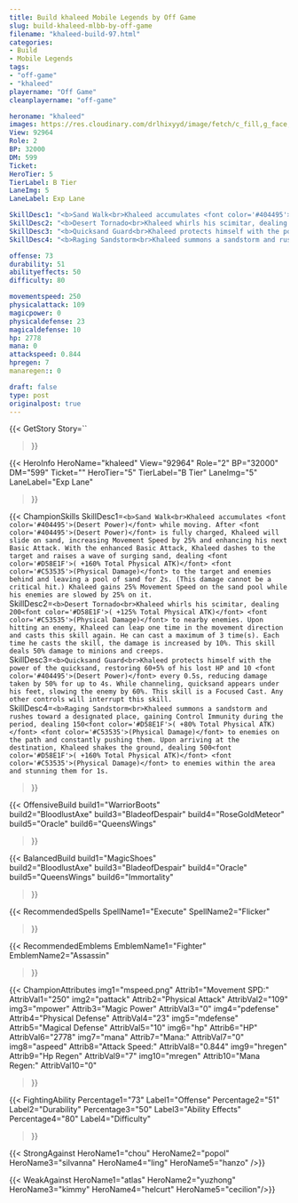 ```yaml
---
title: Build khaleed Mobile Legends by Off Game
slug: build-khaleed-mlbb-by-off-game
filename: "khaleed-build-97.html"
categories: 
- Build 
- Mobile Legends
tags: 
- "off-game"
- "khaleed"
playername: "Off Game"
cleanplayername: "off-game"

heroname: "khaleed"
images: https://res.cloudinary.com/drlhixyyd/image/fetch/c_fill,g_face,f_auto/https://cdn2-build.mobagenie.my.id/p/images/banner/full/khaleed.jpg
View: 92964 
Role: 2 
BP: 32000
DM: 599 
Ticket:  
HeroTier: 5 
TierLabel: B Tier 
LaneImg: 5
LaneLabel: Exp Lane 

SkillDesc1: "<b>Sand Walk<br>Khaleed accumulates <font color='#404495'>(Desert Power)</font> while moving. After <font color='#404495'>(Desert Power)</font> is fully charged, Khaleed will slide on sand, increasing Movement Speed by 25% and enhancing his next Basic Attack. With the enhanced Basic Attack, Khaleed dashes to the target and raises a wave of surging sand, dealing <font color='#D58E1F'>( +160% Total Physical ATK)</font> <font color='#C53535'>(Physical Damage)</font> to the target and enemies behind and leaving a pool of sand for 2s. (This damage cannot be a critical hit.) Khaleed gains 25% Movement Speed on the sand pool while his enemies are slowed by 25% on it."   
SkillDesc2: "<b>Desert Tornado<br>Khaleed whirls his scimitar, dealing 200<font color='#D58E1F'>( +125% Total Physical ATK)</font> <font color='#C53535'>(Physical Damage)</font> to nearby enemies. Upon hitting an enemy, Khaleed can leap one time in the movement direction and casts this skill again. He can cast a maximum of 3 time(s). Each time he casts the skill, the damage is increased by 10%. This skill deals 50% damage to minions and creeps."   
SkillDesc3: "<b>Quicksand Guard<br>Khaleed protects himself with the power of the quicksand, restoring 60+5% of his lost HP and 10 <font color='#404495'>(Desert Power)</font> every 0.5s, reducing damage taken by 50% for up to 4s. While channeling, quicksand appears under his feet, slowing the enemy by 60%. This skill is a Focused Cast. Any other controls will interrupt this skill."   
SkillDesc4: "<b>Raging Sandstorm<br>Khaleed summons a sandstorm and rushes toward a designated place, gaining Control Immunity during the period, dealing 150<font color='#D58E1F'>( +80% Total Physical ATK)</font> <font color='#C53535'>(Physical Damage)</font> to enemies on the path and constantly pushing them. Upon arriving at the destination, Khaleed shakes the ground, dealing 500<font color='#D58E1F'>( +160% Total Physical ATK)</font> <font color='#C53535'>(Physical Damage)</font> to enemies within the area and stunning them for 1s."  

offense: 73 
durability: 51 
abilityeffects: 50 
difficulty: 80 

movementspeed: 250
physicalattack: 109
magicpower: 0
physicaldefense: 23
magicaldefense: 10
hp: 2778
mana: 0
attackspeed: 0.844
hpregen: 7
manaregen:: 0

draft: false
type: post
originalpost: true
---
```



{{< GetStory 
Story=`` 
>}}

{{< HeroInfo 
HeroName="khaleed" 
View="92964" 
Role="2" 
BP="32000" 
DM="599" 
Ticket="" 
HeroTier="5" 
TierLabel="B Tier" 
LaneImg="5" 
LaneLabel="Exp Lane" 
>}}
 
{{< ChampionSkills 
SkillDesc1=`<b>Sand Walk<br>Khaleed accumulates <font color='#404495'>(Desert Power)</font> while moving. After <font color='#404495'>(Desert Power)</font> is fully charged, Khaleed will slide on sand, increasing Movement Speed by 25% and enhancing his next Basic Attack. With the enhanced Basic Attack, Khaleed dashes to the target and raises a wave of surging sand, dealing <font color='#D58E1F'>( +160% Total Physical ATK)</font> <font color='#C53535'>(Physical Damage)</font> to the target and enemies behind and leaving a pool of sand for 2s. (This damage cannot be a critical hit.) Khaleed gains 25% Movement Speed on the sand pool while his enemies are slowed by 25% on it.`   
SkillDesc2=`<b>Desert Tornado<br>Khaleed whirls his scimitar, dealing 200<font color='#D58E1F'>( +125% Total Physical ATK)</font> <font color='#C53535'>(Physical Damage)</font> to nearby enemies. Upon hitting an enemy, Khaleed can leap one time in the movement direction and casts this skill again. He can cast a maximum of 3 time(s). Each time he casts the skill, the damage is increased by 10%. This skill deals 50% damage to minions and creeps.`   
SkillDesc3=`<b>Quicksand Guard<br>Khaleed protects himself with the power of the quicksand, restoring 60+5% of his lost HP and 10 <font color='#404495'>(Desert Power)</font> every 0.5s, reducing damage taken by 50% for up to 4s. While channeling, quicksand appears under his feet, slowing the enemy by 60%. This skill is a Focused Cast. Any other controls will interrupt this skill.`   
SkillDesc4=`<b>Raging Sandstorm<br>Khaleed summons a sandstorm and rushes toward a designated place, gaining Control Immunity during the period, dealing 150<font color='#D58E1F'>( +80% Total Physical ATK)</font> <font color='#C53535'>(Physical Damage)</font> to enemies on the path and constantly pushing them. Upon arriving at the destination, Khaleed shakes the ground, dealing 500<font color='#D58E1F'>( +160% Total Physical ATK)</font> <font color='#C53535'>(Physical Damage)</font> to enemies within the area and stunning them for 1s.`   
>}}

{{< OffensiveBuild 
build1="WarriorBoots"  
build2="BloodlustAxe" 
build3="BladeofDespair" 
build4="RoseGoldMeteor" 
build5="Oracle" 
build6="QueensWings" 
>}} 

{{< BalancedBuild 
build1="MagicShoes"  
build2="BloodlustAxe" 
build3="BladeofDespair" 
build4="Oracle" 
build5="QueensWings" 
build6="Immortality" 
>}}


{{< RecommendedSpells 
SpellName1="Execute" 
SpellName2="Flicker" 
>}}  

{{< RecommendedEmblems 
EmblemName1="Fighter" 
EmblemName2="Assassin" 
>}}   


{{< ChampionAttributes
img1="mspeed.png" Attrib1="Movement SPD:" AttribVal1="250"
img2="pattack" Attrib2="Physical Attack" AttribVal2="109"
img3="mpower" Attrib3="Magic Power" AttribVal3="0"
img4="pdefense" Attrib4="Physical Defense" AttribVal4="23"
img5="mdefense" Attrib5="Magical Defense" AttribVal5="10"
img6="hp" Attrib6="HP" AttribVal6="2778"
img7="mana" Attrib7="Mana:" AttribVal7="0"
img8="aspeed" Attrib8="Attack Speed:" AttribVal8="0.844"
img9="hregen" Attrib9="Hp Regen" AttribVal9="7"
img10="mregen" Attrib10="Mana Regen:" AttribVal10="0"
>}}


{{< FightingAbility
Percentage1="73" Label1="Offense"
Percentage2="51" Label2="Durability"
Percentage3="50" Label3="Ability Effects"
Percentage4="80" Label4="Difficulty"
 >}}

{{< StrongAgainst 
HeroName1="chou"
HeroName2="popol"
HeroName3="silvanna"
HeroName4="ling"
HeroName5="hanzo"
/>}}

{{< WeakAgainst
HeroName1="atlas"
HeroName2="yuzhong"
HeroName3="kimmy"
HeroName4="helcurt"
HeroName5="cecilion"/>}}
